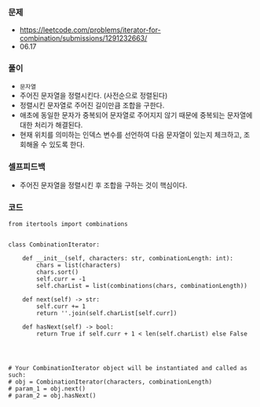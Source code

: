
### 문제
- https://leetcode.com/problems/iterator-for-combination/submissions/1291232663/
- 06.17

### 풀이
- `문자열`
- 주어진 문자열을 정렬시킨다. (사전순으로 정렬된다)
- 정렬시킨 문자열로 주어진 길이만큼 조합을 구한다.
- 애초에 동일한 문자가 중복되어 문자열로 주어지지 않기 때문에 중복되는 문자열에 대한 처리가 해결된다.
- 현재 위치를 의미하는 인덱스 변수를 선언하여 다음 문자열이 있는지 체크하고, 조회해올 수 있도록 한다.

### 셀프피드백
- 주어진 문자열을 정렬시킨 후 조합을 구하는 것이 핵심이다.

### 코드
```python3
from itertools import combinations 


class CombinationIterator:

    def __init__(self, characters: str, combinationLength: int):
        chars = list(characters)
        chars.sort()
        self.curr = -1
        self.charList = list(combinations(chars, combinationLength))

    def next(self) -> str:
        self.curr += 1
        return ''.join(self.charList[self.curr])

    def hasNext(self) -> bool:
        return True if self.curr + 1 < len(self.charList) else False

        


# Your CombinationIterator object will be instantiated and called as such:
# obj = CombinationIterator(characters, combinationLength)
# param_1 = obj.next()
# param_2 = obj.hasNext()
```

